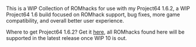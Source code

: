 This is a WIP Collection of ROMhacks for use with my Project64 1.6.2, a WIP Project64 1.6 build focused on ROMhack support, bug fixes, more game compatibility, and overall better user experience.

Where to get Project64 1.6.2? Get it [here](https://github.com/BruceShankleIV/Project64-1.6.2/releases), all ROMhacks found here will be supported in the latest release once WIP 10 is out.